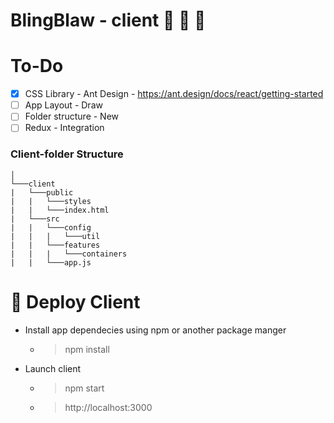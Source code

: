 # BlingBlaw - client :lips: :lipstick: :gift_heart:

# To-Do
- [x] CSS Library - Ant Design - https://ant.design/docs/react/getting-started
- [ ] App Layout - Draw
- [ ] Folder structure - New
- [ ] Redux - Integration

### Client-folder Structure
```
│   
└───client
|   └───public
|   |   └───styles
|   |   └───index.html
|   └───src
|   |   └───config
|   |   |   └───util
|   |   └───features
|   |   |   └───containers
|   |   └───app.js
```

# :tropical_drink: Deploy Client 
- Install app dependecies using npm or another package manger
  - > npm install
- Launch client 
  - > npm start
  - > http://localhost:3000
